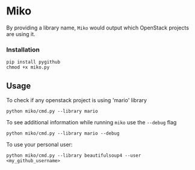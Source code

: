 # Miko

By providing a library name, `Miko` would output which OpenStack projects are using it.

### Installation

```
pip install pygithub
chmod +x miko.py
```

## Usage

To check if any openstack project is using 'mario' library

```
python miko/cmd.py --library mario
```

To see additional information while running `miko` use the `--debug` flag

```
python miko/cmd.py --library mario --debug
```

To use your personal user:

```
python miko/cmd.py --library beautifulsoup4 --user <my_github_username>
```
